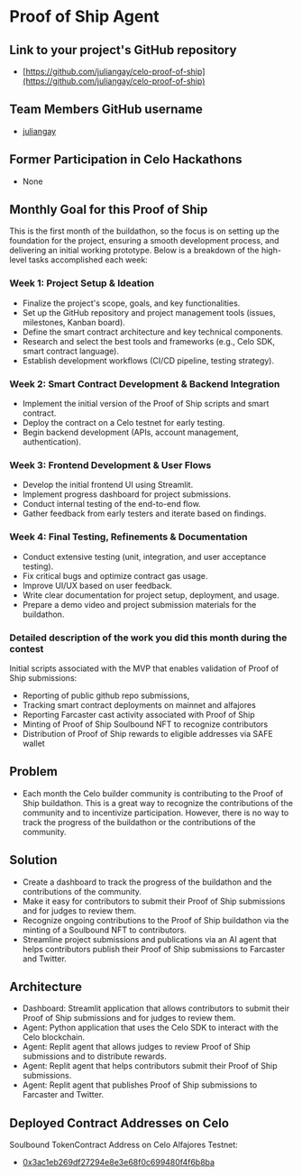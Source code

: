 # Proof of Ship Agent

## Link to your project's GitHub repository

- [https://github.com/juliangay/celo-proof-of-ship](https://github.com/juliangay/celo-proof-of-ship)

## Team Members GitHub username	

- [juliangay](https://github.com/juliangay)

## Former Participation in Celo Hackathons	

- None

## Monthly Goal for this Proof of Ship	

This is the first month of the buildathon, so the focus is on setting up the foundation for the project, ensuring a smooth development process, and delivering an initial working prototype. Below is a breakdown of the high-level tasks accomplished each week:

### Week 1: Project Setup & Ideation ###

- Finalize the project's scope, goals, and key functionalities.
- Set up the GitHub repository and project management tools (issues, milestones, Kanban board).
- Define the smart contract architecture and key technical components.
- Research and select the best tools and frameworks (e.g., Celo SDK, smart contract language).
- Establish development workflows (CI/CD pipeline, testing strategy).

### Week 2: Smart Contract Development & Backend Integration ###

- Implement the initial version of the Proof of Ship scripts and smart contract.
- Deploy the contract on a Celo testnet for early testing.
- Begin backend development (APIs, account management, authentication).

### Week 3: Frontend Development & User Flows ###

- Develop the initial frontend UI using Streamlit.
- Implement progress dashboard for project submissions.
- Conduct internal testing of the end-to-end flow.
- Gather feedback from early testers and iterate based on findings.

### Week 4: Final Testing, Refinements & Documentation ###

- Conduct extensive testing (unit, integration, and user acceptance testing).
- Fix critical bugs and optimize contract gas usage.
- Improve UI/UX based on user feedback.
- Write clear documentation for project setup, deployment, and usage.
- Prepare a demo video and project submission materials for the buildathon.

### Detailed description of the work you did this month during the contest	

Initial scripts associated with the MVP that enables validation of Proof of Ship submissions:

- Reporting of public github repo submissions, 
- Tracking smart contract deployments on mainnet and alfajores 
- Reporting Farcaster cast activity associated with Proof of Ship 
- Minting of Proof of Ship Soulbound NFT to recognize contributors 
- Distribution of Proof of Ship rewards to eligible addresses via SAFE wallet	

## Problem	

- Each month the Celo builder community is contributing to the Proof of Ship buildathon. This is a great way to recognize the contributions of the community and to incentivize participation. However, there is no way to track the progress of the buildathon or the contributions of the community. 	

## Solution	

- Create a dashboard to track the progress of the buildathon and the contributions of the community.
- Make it easy for contributors to submit their Proof of Ship submissions and for judges to review them.
- Recognize ongoing contributions to the Proof of Ship buildathon via the minting of a Soulbound NFT to contributors.
- Streamline project submissions and publications via an AI agent that helps contributors publish their Proof of Ship submissions to Farcaster and Twitter.

## Architecture	

- Dashboard: Streamlit application that allows contributors to submit their Proof of Ship submissions and for judges to review them.
- Agent: Python application that uses the Celo SDK to interact with the Celo blockchain.
- Agent: Replit agent that allows judges to review Proof of Ship submissions and to distribute rewards.
- Agent: Replit agent that helps contributors submit their Proof of Ship submissions.
- Agent: Replit agent that publishes Proof of Ship submissions to Farcaster and Twitter.

## Deployed Contract Addresses on Celo	

Soulbound TokenContract Address on Celo Alfajores Testnet:	

- [0x3ac1eb269df27294e8e3e68f0c699480f4f6b8ba](https://alfajores.celoscan.io/address/0x3ac1eb269df27294e8e3e68f0c699480f4f6b8ba)
